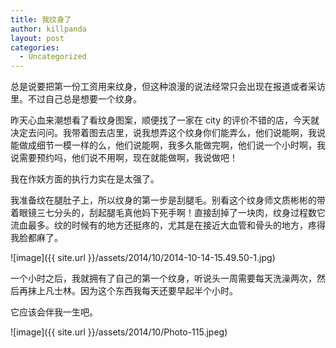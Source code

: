```yaml
---
title: 我纹身了
author: killpanda
layout: post
categories:
  - Uncategorized
---
```

总是说要把第一份工资用来纹身，但这种浪漫的说法经常只会出现在报道或者采访里。不过自己总是想要一个纹身。

昨天心血来潮想看了看纹身图案，顺便找了一家在 city 的评价不错的店，今天就决定去问问。我带着图去店里，说我想弄这个纹身你们能弄么，他们说能啊，我说能做成细节一模一样的么，他们说能啊，我多久能做完啊，他们说一个小时啊，我说需要预约吗，他们说不用啊，现在就能做啊，我说做吧！

我在作妖方面的执行力实在是太强了。

我准备纹在腿肚子上，所以纹身的第一步是刮腿毛。别看这个纹身师文质彬彬的带着眼镜三七分头的，刮起腿毛真他妈下死手啊！直接刮掉了一块肉，纹身过程数它流血最多。纹的时候有的地方还挺疼的，尤其是在接近大血管和骨头的地方，疼得我脸都麻了。

![image]({{ site.url }}/assets/2014/10/2014-10-14-15.49.50-1.jpg)

一个小时之后，我就拥有了自己的第一个纹身，听说头一周需要每天洗澡两次，然后再抹上凡士林。因为这个东西我每天还要早起半个小时。

它应该会伴我一生吧。

![image]({{ site.url }}/assets/2014/10/Photo-115.jpeg)
